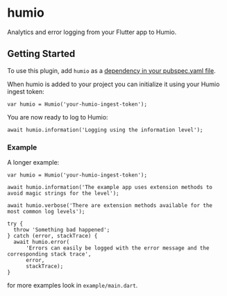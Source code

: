 # humio

Analytics and error logging from your Flutter app to Humio.

## Getting Started

To use this plugin, add `humio` as a [dependency in your pubspec.yaml file](https://flutter.dev/platform-plugins/).

When humio is added to your project you can initialize it using your Humio ingest token:
```
var humio = Humio('your-humio-ingest-token');
```

You are now ready to log to Humio:

```
await humio.information('Logging using the information level');
```

### Example

A longer example:

```
var humio = Humio('your-humio-ingest-token');

await humio.information('The example app uses extension methods to avoid magic strings for the level');

await humio.verbose('There are extension methods available for the most common log levels');

try {
  throw 'Something bad happened';
} catch (error, stackTrace) {
  await humio.error(
      'Errors can easily be logged with the error message and the corresponding stack trace',
      error,
      stackTrace);
}
```

for more examples look in `example/main.dart`.
